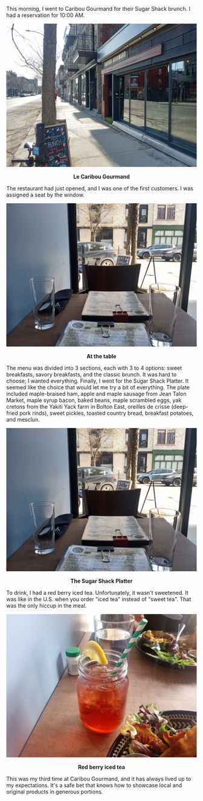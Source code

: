 This morning, I went to Caribou Gourmand for their Sugar Shack brunch. I had a reservation for 10:00 AM.

![Le Caribou Gourmand](/assets/2025/03/20250322_caribou-gourmand/caribou.jpg)
<p align="center"><b>Le Caribou Gourmand</b></p>

The restaurant had just opened, and I was one of the first customers. I was assigned a seat by the window.

![At the table](/assets/2025/03/20250322_caribou-gourmand/table.jpg)
<p align="center"><b>At the table</b></p>

The menu was divided into 3 sections, each with 3 to 4 options: sweet breakfasts, savory breakfasts, and the classic brunch. It was hard to choose; I wanted everything. Finally, I went for the Sugar Shack Platter. It seemed like the choice that would let me try a bit of everything. The plate included maple-braised ham, apple and maple sausage from Jean Talon Market, maple syrup bacon, baked beans, maple scrambled eggs, yak cretons from the Yakiti Yack farm in Bolton East, oreilles de crisse (deep-fried pork rinds), sweet pickles, toasted country bread, breakfast potatoes, and mesclun.

![Sugar Shack Platter](/assets/2025/03/20250322_caribou-gourmand/table.jpg)
<p align="center"><b>The Sugar Shack Platter</b></p>

To drink, I had a red berry iced tea. Unfortunately, it wasn't sweetened. It was like in the U.S. when you order "iced tea" instead of "sweet tea". That was the only hiccup in the meal.

![Red berry iced tea](/assets/2025/03/20250322_caribou-gourmand/theglace.jpg)
<p align="center"><b>Red berry iced tea</b></p>

This was my third time at Caribou Gourmand, and it has always lived up to my expectations. It's a safe bet that knows how to showcase local and original products in generous portions.
